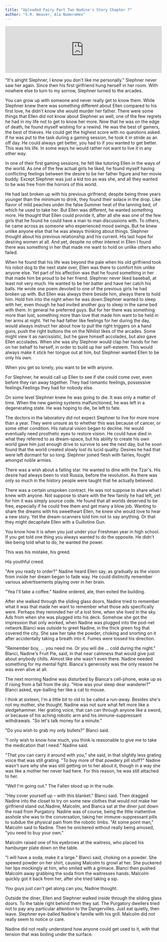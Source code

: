 ```yaml
---
title: "Uploaded Fairy Part Two Nadine's Story Chapter 7"
author: "S.R. Weaver, Ala NumeroHex"
---
```

<iframe scrolling="no" id="hearthis_at_track_7331015" width="100%" height="150" src="https://app.hearthis.at/embed/7331015/transparent_black/?hcolor=&color=&style=2&block_size=2&block_space=1&background=1&waveform=0&cover=0&autoplay=0&css=" frameborder="0" allowtransparency allow="autoplay"><p>Listen to <a href="https://hearthis.at/todiaspora/pentatonic-phrygian/" target="_blank">Pentatonic Phrygian</a> <span>by</span><a href="https://hearthis.at/todiaspora/" target="_blank" >ToDiaspora</a> <span>on</span> <a href="https://hearthis.at/" target="_blank">hearthis.at</a></p></iframe>

"It's alright Slephner, I know you don't like me personally." Slephner never saw her again. Since then his first girlfriend hung herself in her room. With nowhere else to turn to my sorrow, Slephner turned to the arcades.

You can grow up with someone and never really get to know them. While Slephner knew there was something different about Ellen compared to his first love, he didn't know she would murder her father. There were some things that Ellen did not know about Slephner as well, one of the few regrets he had in my life not to get to know her more. Now that he was on the edge of death, he found myself wishing for a rewind. He was the best of gamers, the best of thieves. He could get the highest score with no questions asked. If he was put to the task during a gaming session, he took it in stride as an off day. He could always get better, you had to if you wanted to get better. This was his life. In some ways he would rather not want to live it in any other way.

In one of their first gaming sessions, he felt like tutoring Ellen in the ways of the world. As one of the few actual girls he liked, he found myself having conflicting feelings between the desire to be her father figure and her movie buddy. Except Slephner was just a kid too as was she, and all they wanted to be was free from the horrors of this world.

He had last broken up with his previous girlfriend; despite being three years younger than the minimum to drink, they found their solace in the drop. Like flavor of mild peaches under the false Summer heat of the tanning bed, of which he used to take her. But Ellen was different, he wanted something more. He thought that Ellen could provide it, after all she was one of the few girls that he found he could have a man to man discussions with. To others, he came across as someone who experienced mood swings. But he knew unlike anyone else that he was always thinking about things. Slephner thought about his previous relationship and his current. His last hope for desiring women at all. And yet, despite no other interest in Ellen I found there was something in her that made me want to hold on unlike others who failed.

When he found that his life was beyond the pale when his old girlfriend took his robot dog to the next state over, Ellen was there to comfort him unlike anyone else. Yet part of his affection was that he found something in her that made him be proud to be her friend. Slephner never liked baseball, at least not very much. He wanted to be her batter and have her catch his balls. He wrote one poem devoted to one of the previous girls he had broken up with. But Ellen was always there beside him, always there to hold him. Hold him into the night when he was down.Slephner wanted to sleep with her, even though he had invited another guy to sleep in the same bed with them. In general he preferred guys. But for her there was something more than lust, something more than love that made him want to be held in her arms at night. Yet he had father like feelings for her during the day, would always instruct her about how to pull the right triggers on a hand guns, push the right buttons the on the Nihilist likes of the arcades. Some might view it as narcissistic, but he gave himself accolades, but also gave Ellen accolades. When she was shy Slephner would clap her hands for her on her behalf to herself, in order to build up her self-esteem. This would always make it stick her tongue out at him, but Slephner wanted Ellen to be only his own.

When you get so lonely, you want to be with anyone.

For Slephner, he would call up Ellen to see if she could come over, even before they ran away together. They had romantic feelings, possessive feelings.Feelings they had for nobody else.

On some level Slephner knew he was going to die. It was only a matter of time. When the new gaming systems malfunctioned, he was left in a degenerating state. He was hoping to die, be left to fate.

The doctors in the laboratory did not expect Slephner to live for more more than a year. They were unsure as to whether this was because of cancer, or some other condition. His natural vision began to decline. He would eventually need prosthetic eyes to restore vision. He could have died in what they referred to as dream-space, but his ability to create his own world gave him just enough drive to survive to see the next day, but he soon found that the world created slowly lost its lucid quality. Desires he had that were left dormant for so long. Slephner joined flesh with fairies, fought amongst noble armies.

There was a wish about a falling star. He wanted to dine with the Tzar's. His desire had always been to visit Russia, before the revolution. As there was only so much in the history people were taught that he actually believed.

There was a certain unspoken contract. He was not suppose to share what I knew with anyone. Not suppose to share with the few family he had left, yet for him it was simply source code. He found that all worlds deserved to be free, especially if he could free them and get many a blow job. Wanting to share the dreams with his sweetheart Ellen, he knew she would love to hear a new story. Yet the dream-scanners told him not to say anything. Or that they might decapitate Ellen with a Guillotine Gun.

You know how it is when you just under your Freshman year in high school. If you get told one thing you always wanted to do the opposite. He didn't like being told what to do, he wanted the power.

This was his mistake, his greed.

His youthful creed.

"Are you ready to order?" Nadine heard Ellen say, as gradually as the vision from inside her dream began to fade way. He could distinctly remember various advertisements playing over in her brain.

"Yea I'll take a coffee." Nadine ordered, ate, then exited the building.

After she walked through the sliding glass doors, Nadine tried to remember what it was that made her want to remember what those ads specifically were. Perhaps they reminded her of a lost time, when she lived in the sky. Ads from when she was plugged into his deck. Somehow she got the impression that only worked, when Nadine was plugged into the pod-net network.Blanci was outside to greet Nadine, in the thick green fog that covered the city. She saw her take the powder, choking and snorting on it after accidentally taking a breath into it. Fumes were tossed his direction.

"Remember boy, ... you need me. Or you will die ... cold during the night." Blanci, Nadine's Fruit Pie, said, in that near calmness that would give just about anybody chills. Almost like she wasn't even there. Nadine needed something for my mental fight. Bianca's generosity was the only reason he was even alive at all.

The next morning Nadine was disturbed by Bianca's cell-phone, woke up as if rising from a fall from the sky. "How was your sleep dear wanderer?" Blanci asked, eye-balling her like a cat to mouse.

I think at sixteen, I'm a little bit to old to be called a run-away. Besides she's not my mother, she thought. Nadine was not sure what felt more like a sledgehammer. Her grating voice, that can can through anyone like a sword, or because of his aching robotic arm and his immune-suppressant withdrawals. "So let's talk money for a minute."

"Do you wish to grab my only bullets?" Blanci said.

"I only wish to know how much, you think is reasonable to give me to take the medication that I need." Nadine said.

"That you can carry it around with you," she said, in that slightly less grating voice that was still grating. "To buy more of that powdery pill stuff?" Nadine wasn't sure why she was still getting on to her about it, though in a way she was like a mother her never had here. For this reason, he was still attached to her.

"Well I'm going out." The Fallen stood up in the nude.

"Hey cover yourself up – with this blanket." Blanci said. Then dragged Nadine into the closet to try on some new clothes that would not make her girlfriend stand out.Nadine, Malcolm, and Bianca sat at the diner just down the road from Purgatory. Nadine was of course, being the little inattentive asshole she was to the conversation, taking her immune-suppressant pills to subdue the physical pain from the robotic limbs. "At some point man," Malcolm said to Nadine. Then he snickered without really being amused, "you need to buy your own."

Malcolm raised one of his eyebrows at the waitress, who placed his hamburger plate down on the table.

"I will have a soda, make it a large." Blanci said, choking on a powder. She spewed powder on her shirt, causing Malcolm to growl at her. She puckered her lips mockingly at him, who smiled with a grimace. Blanci then pushed Malcolm away grabbing the soda from the waitresses hands. Malcolm quickly got it back from her, after she tried taking a sip.

You guys just can't get along can you, Nadine thought.

Outside the diner, Ellen and Slephner walked inside through the sliding glass doors. To the table right behind them they sat. The Purgatory dwellers tried not to pay any particular attention to the Dangervilles. Just eat quietly, then leave. Slephner eye-balled Nadine's famille with his grill. Malcolm did not really seem to notice or care.

Nadine did not really understand how anyone could get used to it, with that tension that was boiling under the surface.
